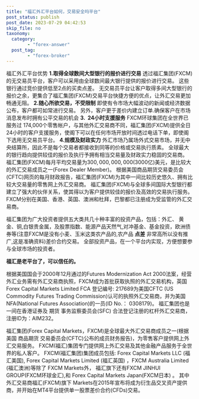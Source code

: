 ```yaml
---
title: "福汇外汇平台如何，交易安全吗平台"
post_status: publish
post_date: 2023-07-29 04:42:53
skip_file: no
taxonomy:
  category:
        - "forex-answer"
  post_tag:
        - "forex-broker"
---
```


福汇外汇平台优势 **1.取得全球数间大型银行的报价进行交易** 透过福汇集团(FXCM)的无交易员平台，客户可以采用由全球数间最大银行提供的报价进行交易。 这些银行通过竞价提供低至2点的买卖点差。 无交易员平台让客户取得多间大型银行的报价之余，更集合了福汇集团(FXCM)交易平台快捷方便的优点，让外汇交易更加畅通无阻。 **2.随心所欲交易，不受限制** 即使有令市场大幅波动的新闻或经济数据公布，客户都可如常进行交易。 另外，客户更于差价内建立订单.确保客户在市场消息发布时拥有公平交易的机会 **3.  24小时支援服务** FXCM环球集团在全世界已服务过 174,000个零售帐户，与其他外汇交易商不同，福汇集团(FXCM)提供全日24小时的客户支援服务，使阁下可以在任何市场开放时间透过电话下单，即使阁下选用无交易员平台。 **4.规模及财政实力** 外汇市场乃属场外式交易市场，并无中央结算所，因此不是每个交易者都接收到同等的价格或交易执行质素。 全球最大的银行趋向提供较佳的报价及执行予拥有相当交易量及财政实力稳固的交易商。 福汇集团(FXCM)每月平均交易量为$300,000,000,000 ($3000亿)美元，是比较大的外汇交易成员之一(Forex Dealer Member)。 根据美国商品期货交易委员会(CFTC)网页的每月财政报告，福汇集团(FXCM)为其中一间比较历史悠久、拥有比较大交易量的零售网上外汇交易商。 福汇集团(FXCM)与全球多间国际大型银行都建立了强大的伙伴关系，使其得以为客户提供较佳的报价及高效的交易执行服务。 FXCM分别在美国、香港、英国、澳洲和杜拜，巴黎都已注册成为受监管的外汇交易商。

福汇集团为广大投资者提供五大类共几十种丰富的投资产品，包括：外汇、 黄金、铜,白银贵金属，及股票指数、能源产品天然气,对冲基金、基金投资，欧洲债券等(注意FXCM是没有小麦、玉米这类农产品的,农产品 **点差** 非常高所以没有推广,这是准确资料)差价合约交易。 全部投资产品，在一个平台内实现，方便想要参与全球市场的投资者。

**福汇是老平台了，可以信任的。**

根据美国国会于2000年12月通过的Futures Modernization Act 2000法案，经营外汇业务需有外汇交易商执照，FXCM成为首批获取执照的外汇交易机构，英国 Forex Capital Markets Limited FCA 登记编号: 217689为美国CFTC (US Commodity Futures Trading Commission)认可的执照外汇交易商，并为美国NFA(National Futures Association)的一员(ID No.： 0308179)。 福汇集团也是一间在香港证券及 期货 事务监察委员会(SFC) 合法登记注册的杠杆外汇交易商，注册ID为：AIM232。

福汇集团(Forex Capital Markets，FXCM)是全球最大外汇交易商成员之一(根据美国 商品期货 交易委员会(CFTC)公布的成员财务报告)，为零售客户提供网上外汇交易服务。 FXCM(福汇)集团专门提供网上外汇交易及其他金融产品服务于全世界的私人客户。 FXCM(福汇集团)集团成员包括: Forex Capital Markets LLC (福汇美国), Forex Capital Markets Limited (福汇英国) ，FXCM Australia Limited (福汇澳洲)等除了 FXCM Markets外， 福汇旗下还有FXCM JINHUI GROUP(FXCM环球金汇),和 Forex Capital Markets Japan(FXCM日本) 。 其中外汇交易商福汇(FXCM)旗下 Markets在2015年宣布将成为衍生品交叉资产提供商，并开始在MT4平台提供单一股票差价合约(CFDs)交易。
